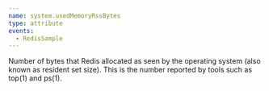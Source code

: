 ```yaml
---
name: system.usedMemoryRssBytes
type: attribute
events:
  - RedisSample
---
```


Number of bytes that Redis allocated as seen by the operating system (also known as resident set size). This is the number reported by tools such as top(1) and ps(1).